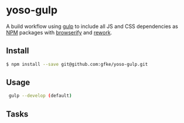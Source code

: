 # yoso-gulp

A build workflow using [gulp](http://gulpjs.com/) to include all JS and CSS dependencies as [NPM](https://www.npmjs.com/) 
packages with [browserify](http://browserify.org/) and [rework](https://github.com/reworkcss/rework-npm).


## Install
```bash
$ npm install --save git@github.com:gfke/yoso-gulp.git
```

## Usage
```bash
 gulp --develop (default) 
```
## Tasks
